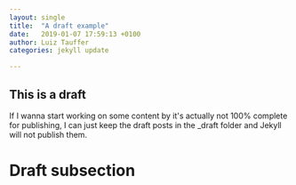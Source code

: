 ```yaml
---
layout: single
title:  "A draft example"
date:   2019-01-07 17:59:13 +0100
author: Luiz Tauffer
categories: jekyll update

---
```


## This is a draft
If I wanna start working on some content by it's actually not 100% complete for publishing, I can just keep the draft posts in the _draft folder and Jekyll will not publish them.

# Draft subsection

